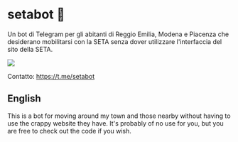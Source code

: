 # setabot 🚌

Un bot di Telegram per gli abitanti di Reggio Emilia, Modena e Piacenza che
desiderano mobilitarsi con la SETA senza dover utilizzare l'interfaccia del
sito della SETA.

![](https://u.nya.is/tyqwgw.png)

Contatto: https://t.me/setabot

## English

This is a bot for moving around my town and those nearby without having to use
the crappy website they have. It's probably of no use for you, but you are free
to check out the code if you wish.
